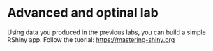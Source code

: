 # Advanced and optinal lab

Using data you produced in the previous labs, you can build a simple RShiny app. Follow the tuorial:
https://mastering-shiny.org
